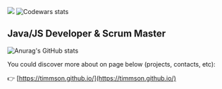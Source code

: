 ![](https://komarev.com/ghpvc/?username=your-github-timmson)
![Codewars stats](https://www.codewars.com/users/timmson/badges/micro)

## Java/JS Developer & Scrum Master

![Anurag's GitHub stats](https://github-readme-stats.vercel.app/api?username=timmson&show_icons=true&theme=radical)

You could discover more about on page below (projects, contacts, etc):

👉 [https://timmson.github.io/](https://timmson.github.io/)
